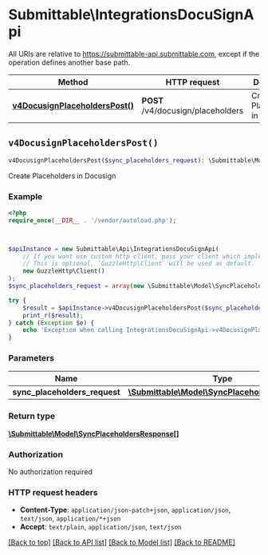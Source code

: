 # Submittable\IntegrationsDocuSignApi

All URIs are relative to https://submittable-api.submittable.com, except if the operation defines another base path.

| Method | HTTP request | Description |
| ------------- | ------------- | ------------- |
| [**v4DocusignPlaceholdersPost()**](IntegrationsDocuSignApi.md#v4DocusignPlaceholdersPost) | **POST** /v4/docusign/placeholders | Create Placeholders in Docusign |


## `v4DocusignPlaceholdersPost()`

```php
v4DocusignPlaceholdersPost($sync_placeholders_request): \Submittable\Model\SyncPlaceholdersResponse[]
```

Create Placeholders in Docusign

### Example

```php
<?php
require_once(__DIR__ . '/vendor/autoload.php');



$apiInstance = new Submittable\Api\IntegrationsDocuSignApi(
    // If you want use custom http client, pass your client which implements `GuzzleHttp\ClientInterface`.
    // This is optional, `GuzzleHttp\Client` will be used as default.
    new GuzzleHttp\Client()
);
$sync_placeholders_request = array(new \Submittable\Model\SyncPlaceholdersRequest()); // \Submittable\Model\SyncPlaceholdersRequest[]

try {
    $result = $apiInstance->v4DocusignPlaceholdersPost($sync_placeholders_request);
    print_r($result);
} catch (Exception $e) {
    echo 'Exception when calling IntegrationsDocuSignApi->v4DocusignPlaceholdersPost: ', $e->getMessage(), PHP_EOL;
}
```

### Parameters

| Name | Type | Description  | Notes |
| ------------- | ------------- | ------------- | ------------- |
| **sync_placeholders_request** | [**\Submittable\Model\SyncPlaceholdersRequest[]**](../Model/SyncPlaceholdersRequest.md)|  | [optional] |

### Return type

[**\Submittable\Model\SyncPlaceholdersResponse[]**](../Model/SyncPlaceholdersResponse.md)

### Authorization

No authorization required

### HTTP request headers

- **Content-Type**: `application/json-patch+json`, `application/json`, `text/json`, `application/*+json`
- **Accept**: `text/plain`, `application/json`, `text/json`

[[Back to top]](#) [[Back to API list]](../../README.md#endpoints)
[[Back to Model list]](../../README.md#models)
[[Back to README]](../../README.md)
